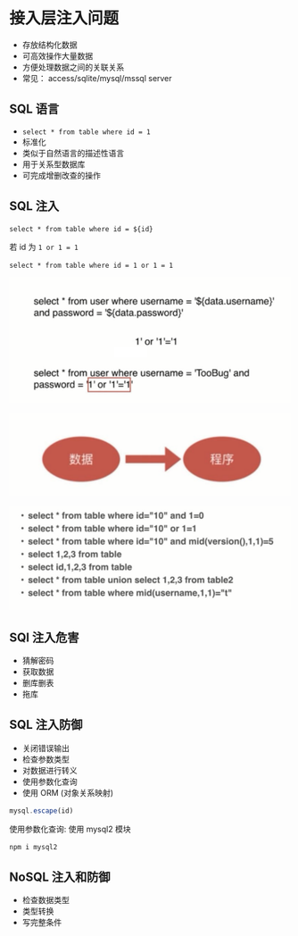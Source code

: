 # 接入层注入问题

- 存放结构化数据
- 可高效操作大量数据
- 方便处理数据之间的关联关系
- 常见： access/sqlite/mysql/mssql server

## SQL 语言

- `select * from table where id = 1`
- 标准化
- 类似于自然语言的描述性语言
- 用于关系型数据库
- 可完成增删改查的操作

## SQL 注入

`select * from table where id = ${id}`

若 id 为 `1 or 1 = 1`

`select * from table where id = 1 or 1 = 1`

![224640.png](./img/224640.png)

![224735.png](./img/224735.png)

![224817.png](./img/224817.png)

## SQl 注入危害

- 猜解密码
- 获取数据
- 删库删表
- 拖库

## SQL 注入防御

- 关闭错误输出
- 检查参数类型
- 对数据进行转义
- 使用参数化查询
- 使用 ORM (对象关系映射)

```js
mysql.escape(id)
```

使用参数化查询: 使用 mysql2 模块
```bash
npm i mysql2
```

## NoSQL 注入和防御

- 检查数据类型
- 类型转换
- 写完整条件
